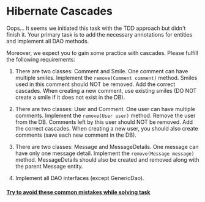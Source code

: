 # Hibernate Cascades

Oops... It seems we initiated this task with the TDD approach but didn't finish it. Your primary task is to add the necessary annotations for 
entities and implement all DAO methods.

Moreover, we expect you to gain some practice with cascades. Please fulfill the following requirements:

1. There are two classes: Comment and Smile. One comment can have multiple smiles. Implement the `remove(Comment comment)` method. 
   Smiles used in this comment should NOT be removed. Add the correct cascades. When creating a new comment, use existing smiles 
   (DO NOT create a smile if it does not exist in the DB).

2. There are two classes: User and Comment. One user can have multiple comments. Implement the `remove(User user)` method. 
   Remove the user from the DB. Comments left by this user should NOT be removed. Add the correct cascades. When creating a new user, 
   you should also create comments (save each new comment in the DB).

3. There are two classes: Message and MessageDetails. One message can have only one message detail. 
   Implement the `remove(Message message)` method. MessageDetails should also be created and removed along with the parent Message entity.

4. Implement all DAO interfaces (except GenericDao).

#### [Try to avoid these common mistakes while solving task](./checklist.md)
